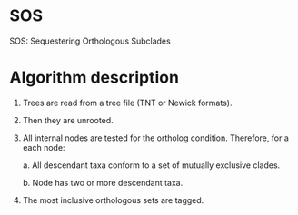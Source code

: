 # SOS
SOS: Sequestering Orthologous Subclades

# Algorithm description

1. Trees are read from a tree file (TNT or Newick formats).

2. Then they are unrooted.

3. All internal nodes are tested for the ortholog condition. Therefore, for a each node:

	a. All descendant taxa conform to a set of mutually exclusive clades.

	b. Node has two or more descendant taxa.

4. The most inclusive orthologous sets are tagged.

